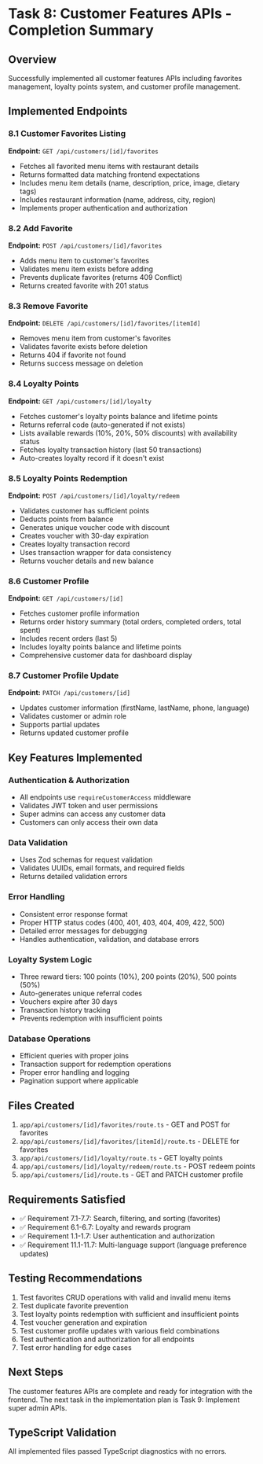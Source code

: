 # Task 8: Customer Features APIs - Completion Summary

## Overview
Successfully implemented all customer features APIs including favorites management, loyalty points system, and customer profile management.

## Implemented Endpoints

### 8.1 Customer Favorites Listing
**Endpoint:** `GET /api/customers/[id]/favorites`
- Fetches all favorited menu items with restaurant details
- Returns formatted data matching frontend expectations
- Includes menu item details (name, description, price, image, dietary tags)
- Includes restaurant information (name, address, city, region)
- Implements proper authentication and authorization

### 8.2 Add Favorite
**Endpoint:** `POST /api/customers/[id]/favorites`
- Adds menu item to customer's favorites
- Validates menu item exists before adding
- Prevents duplicate favorites (returns 409 Conflict)
- Returns created favorite with 201 status

### 8.3 Remove Favorite
**Endpoint:** `DELETE /api/customers/[id]/favorites/[itemId]`
- Removes menu item from customer's favorites
- Validates favorite exists before deletion
- Returns 404 if favorite not found
- Returns success message on deletion

### 8.4 Loyalty Points
**Endpoint:** `GET /api/customers/[id]/loyalty`
- Fetches customer's loyalty points balance and lifetime points
- Returns referral code (auto-generated if not exists)
- Lists available rewards (10%, 20%, 50% discounts) with availability status
- Fetches loyalty transaction history (last 50 transactions)
- Auto-creates loyalty record if it doesn't exist

### 8.5 Loyalty Points Redemption
**Endpoint:** `POST /api/customers/[id]/loyalty/redeem`
- Validates customer has sufficient points
- Deducts points from balance
- Generates unique voucher code with discount
- Creates voucher with 30-day expiration
- Creates loyalty transaction record
- Uses transaction wrapper for data consistency
- Returns voucher details and new balance

### 8.6 Customer Profile
**Endpoint:** `GET /api/customers/[id]`
- Fetches customer profile information
- Returns order history summary (total orders, completed orders, total spent)
- Includes recent orders (last 5)
- Includes loyalty points balance and lifetime points
- Comprehensive customer data for dashboard display

### 8.7 Customer Profile Update
**Endpoint:** `PATCH /api/customers/[id]`
- Updates customer information (firstName, lastName, phone, language)
- Validates customer or admin role
- Supports partial updates
- Returns updated customer profile

## Key Features Implemented

### Authentication & Authorization
- All endpoints use `requireCustomerAccess` middleware
- Validates JWT token and user permissions
- Super admins can access any customer data
- Customers can only access their own data

### Data Validation
- Uses Zod schemas for request validation
- Validates UUIDs, email formats, and required fields
- Returns detailed validation errors

### Error Handling
- Consistent error response format
- Proper HTTP status codes (400, 401, 403, 404, 409, 422, 500)
- Detailed error messages for debugging
- Handles authentication, validation, and database errors

### Loyalty System Logic
- Three reward tiers: 100 points (10%), 200 points (20%), 500 points (50%)
- Auto-generates unique referral codes
- Vouchers expire after 30 days
- Transaction history tracking
- Prevents redemption with insufficient points

### Database Operations
- Efficient queries with proper joins
- Transaction support for redemption operations
- Proper error handling and logging
- Pagination support where applicable

## Files Created
1. `app/api/customers/[id]/favorites/route.ts` - GET and POST for favorites
2. `app/api/customers/[id]/favorites/[itemId]/route.ts` - DELETE for favorites
3. `app/api/customers/[id]/loyalty/route.ts` - GET loyalty points
4. `app/api/customers/[id]/loyalty/redeem/route.ts` - POST redeem points
5. `app/api/customers/[id]/route.ts` - GET and PATCH customer profile

## Requirements Satisfied
- ✅ Requirement 7.1-7.7: Search, filtering, and sorting (favorites)
- ✅ Requirement 6.1-6.7: Loyalty and rewards program
- ✅ Requirement 1.1-1.7: User authentication and authorization
- ✅ Requirement 11.1-11.7: Multi-language support (language preference updates)

## Testing Recommendations
1. Test favorites CRUD operations with valid and invalid menu items
2. Test duplicate favorite prevention
3. Test loyalty points redemption with sufficient and insufficient points
4. Test voucher generation and expiration
5. Test customer profile updates with various field combinations
6. Test authentication and authorization for all endpoints
7. Test error handling for edge cases

## Next Steps
The customer features APIs are complete and ready for integration with the frontend. The next task in the implementation plan is Task 9: Implement super admin APIs.

## TypeScript Validation
All implemented files passed TypeScript diagnostics with no errors.
